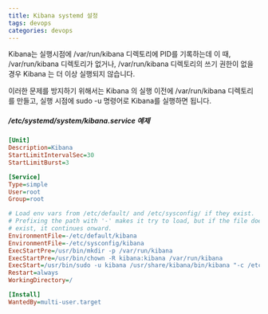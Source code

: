 ```yaml
---
title: Kibana systemd 설정
tags: devops
categories: devops
---
```

Kibana는 실행시점에 /var/run/kibana 디렉토리에 PID를 기록하는데 
이 때, /var/run/kibana 디렉토리가 없거나, 
/var/run/kibana 디렉토리의 쓰기 권한이 없을 경우
Kibana 는 더 이상 실행되지 않습니다. 

이러한 문제를 방지하기 위해서는 
Kibana 의 실행 이전에 /var/run/kibana 디렉토리를 만들고,
실행 시점에 sudo -u 명령어로 Kibana를 실행하면 됩니다.

##### /etc/systemd/system/kibana.service 예제


```ini
[Unit]
Description=Kibana
StartLimitIntervalSec=30
StartLimitBurst=3

[Service]
Type=simple
User=root
Group=root

# Load env vars from /etc/default/ and /etc/sysconfig/ if they exist.
# Prefixing the path with '-' makes it try to load, but if the file doesn't
# exist, it continues onward.
EnvironmentFile=-/etc/default/kibana
EnvironmentFile=-/etc/sysconfig/kibana
ExecStartPre=/usr/bin/mkdir -p /var/run/kibana
ExecStartPre=/usr/bin/chown -R kibana:kibana /var/run/kibana
ExecStart=/usr/bin/sudo -u kibana /usr/share/kibana/bin/kibana "-c /etc/kibana/kibana.yml"
Restart=always
WorkingDirectory=/

[Install]
WantedBy=multi-user.target
```

